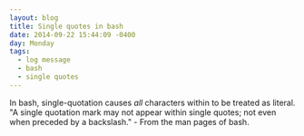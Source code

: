 ```yaml
---
layout: blog
title: Single quotes in bash
date: 2014-09-22 15:44:09 -0400
day: Monday
tags:
  - log message
  - bash
  - single quotes
---
```


In bash, single-quotation causes _all_ characters within to be treated as literal. "A single quotation mark may not appear within single quotes; not even when preceded by a backslash." - From the man pages of bash.
